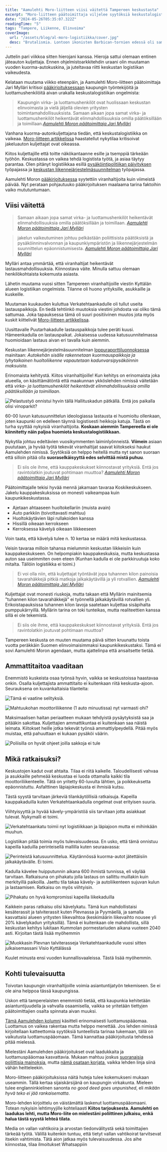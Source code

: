 ```yaml
---
title: "Aamulehti Moro-liitteen viisi väitettä Tampereen keskustasta"
excerpt: "Moro-liitteen päätoimittaja viljelee syytöksiä keskustalogistiikan tilasta. Perataan faktat."
date: "2024-05-26T05:35:07.322Z"
readingTime: "5"
tags: "Tampere, Liikenne, Elinvoima"
coverImage:
  url: "/assets/blog/al-moro-logistiikka/cover.jpg"
  desc: "Brutalismia. Lontoon ikonisten Barbican-tornien edessä oli samanhenkinen kuorma-auto."
---
```


Juttelin pari viikkoa sitten hierojani kanssa. Hieroja sattui olemaan entinen jäteauton kuljettaja. Ennen ohjelmistoarkkitehdin uraani olin muutaman vuoden kuorma-autokuskina, ja juteltavaa riitti keskustan logistiikan vaikeudesta.

Kelataan muutama viikko eteenpäin, ja Aamulehti Moro-liitteen päätoimittaja Jari Mylläri kritisoi [pääkirjoituksessaan](https://www.aamulehti.fi/moro/art-2000010444544.html) kaupungin työntekijöitä ja luottamushenkilöitä aivan urakalla keskustalogistiikan ongelmista:

> Kaupungin virka- ja luottamushenkilöt ovat huolissaan keskustan elinvoimasta ja vielä jäljellä olevien yritysten toimintamahdollisuuksista. Samaan aikaan jopa samat virka- ja luottamushenkilöt heikentävät elinmahdollisuuksia omilla päätöksillään ja toimillaan.<a href="https://www.aamulehti.fi/moro/art-2000010444544.html"><cite>Aamulehti Moron päätoimittaja Jari Mylläri</cite></a>

Vanhana kuorma-autonkuljettajana tiedän, että keskustalogistiikka on vaikeaa. [Moro-liitteen artikkelissa](https://www.aamulehti.fi/moro/art-2000010430235.html) haastatellut nykytilaa kritisoivat jakeluauton kuljettajat ovat oikeassa. 

Kiitos kuljettajille että toitte näkökantaanne esille ja tsemppiä tärkeään työhön. Keskustassa on vaikea tehdä logistista työtä, ja asiaa täytyy parantaa. Olen pitänyt logistiikkaa esillä [pysäköintipolitiikan päivityksen](https://www.tampere.fi/sites/default/files/2024-03/tampereen_pysakointipolitiikka_2024-2040_11.3.2024.pdf) työpajassa ja [keskustan liikennejärjestelmäsuunnitelman](https://www.tampere.fi/sites/default/files/2024-04/tampereen_ljs_raporttiluonnos.pdf) työpajassa.

<maps-embed mapMode="streetview" fov="90" location="61.496371, 23.757159" heading="255" pitch="0" caption="Logistiikkaa ei ole vanhanaikaisessa katusuunnittelussa huomioitu lainkaan. Miten hoitaisit logistiikan täällä?"></maps-embed>

Aamulehti Moron [pääkirjoituksessa](https://www.aamulehti.fi/moro/art-2000010444544.html) syytettiin viranhaltijoita kuin viimeistä päivää. Nyt perataan pohjautuuko pääkirjoituksen maalaama tarina faktoihin vaiko mututuntumaan.

## Viisi väitettä

> Samaan aikaan jopa samat virka- ja luottamushenkilöt heikentävät elinmahdollisuuksia omilla päätöksillään ja toimillaan. <a href="https://www.aamulehti.fi/moro/art-2000010444544.html"><cite>Aamulehti Moron päätoimittaja Jari Mylläri</cite></a>

> jakelun vaikeutuminen johtuu pelkästään poliittisista päätöksistä ja pysäköinninvalvonnan ja kaupunkiympäristön ja liikennejärjestelmän suunnittelun epäonnistumisesta. <a href="https://www.aamulehti.fi/moro/art-2000010444544.html"><cite>Aamulehti Moron päätoimittaja Jari Mylläri</cite></a>

Mylläri antaa ymmärtää, että viranhaltijat heikentävät lastausmahdollisuuksia. Kiinnostava väite. Minulla sattuu olemaan henkilökohtaista kokemusta asiasta. 

Lähetin muutama vuosi sitten Tampereen viranhaltijoille viestin Kyttälän alueen logistiikan ongelmista. Tilanne oli huono yrityksille, asukkaille ja kuskeille. 

Muutaman kuukauden kuluttua Verkatehtaankadulle oli tullut useita lastauspaikkoja. En tiedä tehtiinkö muutoksia viestini johdosta vai oliko tämä sattumaa. Joka tapauksessa tämä oli suuri positiivinen muutos jota myös kuskit kiittelivät [Moro-liitteen artikkelissa](https://www.aamulehti.fi/moro/art-2000010430235.html).

<maps-embed mapMode="directions" origin="Verkatehtaankatu 1, Tampere" destination="Verkatehtaankatu 21, Tampere" mode="walking" caption="Verkatehtaankadulla logistiikan ongelmat on saatu ratkaistua kiitos viranhaltijoiden" zoom="15"></maps-embed>

Uusittavalle Puutarhakadulle lastauspaikkoja tulee peräti kuusi. Hämeenkadulla on lastauspaikat. Jokaisessa uudessa katusuunnitelmassa huomioidaan lastaus aivan eri tavalla kuin aiemmin.

Keskustan liikennejärjestelmäsuunnitelman [loppuraporttiluonnoksessa](https://www.tampere.fi/sites/default/files/2024-04/tampereen_ljs_raporttiluonnos.pdf) mainitaan: *Autokehän sisälle rakennetaan kuormauspaikkoja ja lyhytaikainen huoltoliikenne vapautetaan kadunvarsipysäköinnin maksuista.*

Erinomaista kehitystä. Kiitos viranhaltijoille! Kun kehitys on erinomaista joka alueella, on käsittämätöntä että maakunnan ykköslehden nimissä väitetään että *virka- ja luottamushenkilöt heikentävät elinmahdollisuuksia omilla päätöksillään ja toimillaan*.

![Pelastustyö onnistui hyvin tällä Hallituskadun pätkällä. Entä jos paikalla olisi vinoparkit?](/assets/blog/al-moro-logistiikka/IMG_8513.jpg)

60-00 luvun katusuunnittelun ideologiassa lastausta ei huomioitu ollenkaan, joten kaupunki on edelleen täynnä logistisesti heikkoja katuja. Tästä on turha syyttää nykyisiä viranhaltijoita. **Koskaan aiemmin Tampereella ei ole kiinnitetty näin paljoa huomiota keskustalogistiikkaan.**

Nykytila johtuu edeltävien vuosikymmenten laiminlyönneistä. **Viimein** asiaan puututaan, ja hyvää työtä tekevät viranhaltijat saavat kiitokseksi haukut Aamulehden nimissä. Syytöksiä on helppo heitellä mutta nyt sanon suoraan että silloin pitää olla **suoraselkäisyyttä edes selvittää mistä puhuu**.

> Ei siis ole ihme, että kauppakeskukset kiinnostavat yrityksiä. Entä jos ravintolatkin joutuvat pohtimaan muuttoa? <a href="https://www.aamulehti.fi/moro/art-2000010444544.html"><cite>Aamulehti Moron päätoimittaja Jari Mylläri</cite></a>

Päätoimittajalle tekisi hyvää mennä jakamaan tavaraa Koskikeskukseen. Jakelu kauppakeskuksissa on monesti vaikeampaa kuin kaupunkikeskustassa.
- Ajetaan ahtaaseen huoltokellariin (muista avain)
- Auto parkkiin (toivottavasti mahtuu)
- Huoltokäytävien läpi rullakoiden kanssa
- Hissillä oikeaan kerrokseen
- Kerroksessa kävelyä oikeaan liikkeeseen

Voin taata, että kävelyä tulee n. 10 kertaa se määrä mitä keskustassa.

Veisin tavaraa milloin tahansa mielummin keskustan liikkeisiin kuin kauppakeskukseen. On helpompiakin kauppakeskuksia, mutta keskustassa auton saa useimmiten oven eteen (Kunhan kadulla ei ole parkkiruutuja koko mitalta. Tällöin logistiikka ei toimi.)

> Ei voi olla niin, että kuljettajat työntävät jopa tuhannen kilon painoisia tavarahäkkejä pitkiä matkoja jalkakäytävillä ja yli rotvallien. <a href="https://www.aamulehti.fi/moro/art-2000010444544.html"><cite>Aamulehti Moron päätoimittaja Jari Mylläri</cite></a>

Kuljettajat ovat monesti riuskoja, mutta takaan että Myllärin mainitsemia "tuhannen kilon tavarahäkkejä" ei työnnellä jalkakäytävillä rotvallien yli. Erikoistapauksissa tuhannen kilon lavoja saatetaan kuljettaa sisäpihalta pumppukärryillä. Myllärin tarina on toki tunteikas, mutta realiteettien kanssa sillä ei ole tekemistä.

> Ei siis ole ihme, että kauppakeskukset kiinnostavat yrityksiä. Entä jos ravintolatkin joutuvat pohtimaan muuttoa?

Tampereen keskusta on muuten muutama päivä sitten kruunattu toista vuotta peräkkäin Suomen elinvoimaisimmaksi kaupunkikeskustaksi. Tämä ei sovi Aamulehti Moron agendaan, mutta ajattelinpa että ansaitsette tietää.

<tweet id="1793933100260470890"></tweet>

## Ammattitaitoa vaaditaan

Enemmistö kuskeista osaa työnsä hyvin, vaikka se keskustoissa haastavaa onkin. Osalla kuljettajista ammattitaito ei kuitenkaan riitä keskusta-ajoon. Seurauksena on kuvankaltaisia tilanteita:

![Tämä ei vaatine selityksiä.](/assets/blog/al-moro-logistiikka/20190918_110414.jpg)

![Mahtuukohan moottoriliikenne (1 auto minuutissa) nyt varmasti ohi?](/assets/blog/al-moro-logistiikka/verkatehtaankatu2.jpg)

Maksimaalisen haitan periaatteen mukaan tehdyistä pysäytyksistä saa ja pitääkin sakottaa. Kuljettajien ammattikuntaa ei kuitenkaan saa näistä leimata. Kiitokset heille jotka tekevät työnsä ammattiylpeydellä. Pitää myös muistaa, että pahuuttaan ei kukaan pysäköi väärin.

![Poliisilla on hyvät ohjeet joilla sakkoja ei tule](/assets/blog/al-moro-logistiikka/poliisi-ohjeistus.jpeg)

## Mikä ratkaisuksi?

Keskustojen kadut ovat ahtaita. Tilaa ei riitä kaikelle. Taloudellisesti vahvaa ja asukkaille pehmeää keskustaa ei luoda ottamalla kaikki tila moottoriliikenteelle. Tätä on yritetty 60-luvulta lähtien, ja poikkeuksetta epäonnistuttu. Asfalttinen läpiajokeskusta ei ihmisiä kutsu.

Tästä syystä tarvitaan järkeviä tilankäytöllisiä ratkaisuja. Kapeilla kauppakaduilla kuten Verkatehtaankadulla ongelmat ovat erityisen suuria.

Viihtyisyyttä ja hyvää kävely-ympäristöä siis tarvitaan jotta asiakkaat tulevat. Nykymalli ei toimi.

![Verkatehtaankatu toimii nyt logistiikkaan ja läpiajoon mutta ei mihinkään muuhun.](/assets/blog/al-moro-logistiikka/verkatehtaankatu-nykytila.jpg)

Logistiikan pitää toimia myös tulevaisuudessa. En usko, että tämä onnistuu kapeilla kaduilla perinteisellä mallilla kuten seuraavassa:

![Perinteistä katusuunnittelua. Käytännössä kuorma-autot jätettäisiin jalkakäytävälle. Ei toimi.](/assets/blog/al-moro-logistiikka/verkatehtaankatu-ehdotus.jpg)

Kadulla kävelee huipputunnin aikana 600 ihmistä tunnissa, eli väylää tarvitaan. Ratkaisuna on pihakatu jolla lastaus on sallittu muillakin kuin merkityillä paikoilla. Jaettu tila takaa kävely- ja autoliikenteen sujuvan kulun ja lastaamisen. Ratkaisu on myös viihtyisin.

![Pihakatu on hyvä kompromissi kapeilla liikekaduilla](/assets/blog/al-moro-logistiikka/verkatehtaankatu-ehdotus2.jpg)

Kaikkein paras ratkaisu olisi kävelykatu. Tämä kun mahdollistaisi kesäterassit ja talviterassit kuten Plevnassa ja Pyymäellä, ja samalla kasvattaisi alueen yritysten liikevaihtoa (keskimäärin liikevaihto nousee yli 20% kävelykadun yrityksillä). Tämä ei kuitenkaan ole mahdollista, sillä keskustan kehitys lukitaan Kummolan pormestariuden aikana vuoteen 2040 asti. Kirjoitan tästä lisää myöhemmin

![Muokkasin Plevnan talviterasseja Verkatehtaankadulle vuosi sitten julkaisemassani [Visio Kyttälässä](https://laurinevanpera.fi/posts/elinvoimaa-tampereen-keskustaan)](/assets/blog/al-moro-logistiikka/verkatehtaankatu-talvi2.jpg)

<infocard label="Nähdään pian">Kuulet minusta ensi vuoden kunnallisvaaleissa. Tästä lisää myöhemmin.</infocard>

## Kohti tulevaisuutta

Toivotan kaupungin viranhaltijoille voimia asiantuntijatyön tekemiseen. Se ei ole aina helppoa tässä kaupungissa.

Uskon että tamperelaisten enemmistö tietää, että kaupunkia kehitetään asiantuntijuudella ja vahvalla osaamisella, vaikka se yritetään tiettyjen päätoimittajien osalta spinnata aivan muuksi. 

[Tämä Aamulehden kolumni](https://www.aamulehti.fi/kolumnit/art-2000009179499.html) käsitteli erinomaisesti luottamuspääomaa. Luottamus on vaikea rakentaa mutta helppo menettää. Jos lehden nimissä kirjoitellaan katteettomia syytöksiä tunteellista tarinaa tukemaan, tällä on vaikutusta luottamuspääomaan. Tämä kannattaa pääkirjoitusta tehdessä pitää mielessä.

Mielestäni Aamulehden pääkirjoitukset ovat laadukkaita ja luottamuspääomaa kasvattavia. Mukaan mahtuu joskus [suoranaisia poliittisia mainoksia](https://www.laurinevanpera.fi/posts/aamulehti), mutta [nämä osataan korjata](https://www.aamulehti.fi/paakirjoitukset/art-2000010395336.html), vaikka lehden linja siinä vähän heitteleekin.

Moro-liitteen pääkirjoituksissa näitä huteja tulee kokemukseni mukaan useammin. Tällä kertaa sijaiskärsijänä on kaupungin virkakunta. Mieleen tulee englanninkielinen sanonta *no good deed goes unpunished*, eli *mikään hyvä teko ei jää rankaisematta*.

Moro-lehden kirjoittelu on väistämättä laskenut luottamuspääomaani. Totean nykyisin lehtimyyjille kohteliaasti **Kiitos tarjouksesta. Aamulehti on laadukas lehti, mutta Moro-liite on mielestäni poliittinen julkaisu, enkä halua tästä syystä lehteä tilata**.

<infocard label="Tarvitseeko vallan vahtikoira vahtimista?">Media on vallan vahtikoira ja arvostan tiedonvälitystä sekä toimittajien tärkeää työtä. Välillä kuitenkin tuntuu, että tietyt vallan vahtikoirat tarvitsevat itsekin vahtimista. Tätä aion jatkaa myös tulevaisuudessa. Jos aihe kiinnostaa, tilaa ilmoitukset Whatsappiin</infocard>

<getnotified></getnotified>